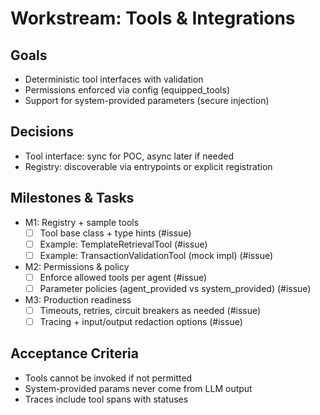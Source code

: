 # Workstream: Tools & Integrations

## Goals
- Deterministic tool interfaces with validation
- Permissions enforced via config (equipped_tools)
- Support for system-provided parameters (secure injection)

## Decisions
- Tool interface: sync for POC, async later if needed
- Registry: discoverable via entrypoints or explicit registration

## Milestones & Tasks
- M1: Registry + sample tools
  - [ ] Tool base class + type hints (#issue)
  - [ ] Example: TemplateRetrievalTool (#issue)
  - [ ] Example: TransactionValidationTool (mock impl) (#issue)
- M2: Permissions & policy
  - [ ] Enforce allowed tools per agent (#issue)
  - [ ] Parameter policies (agent_provided vs system_provided) (#issue)
- M3: Production readiness
  - [ ] Timeouts, retries, circuit breakers as needed (#issue)
  - [ ] Tracing + input/output redaction options (#issue)

## Acceptance Criteria
- Tools cannot be invoked if not permitted
- System-provided params never come from LLM output
- Traces include tool spans with statuses

